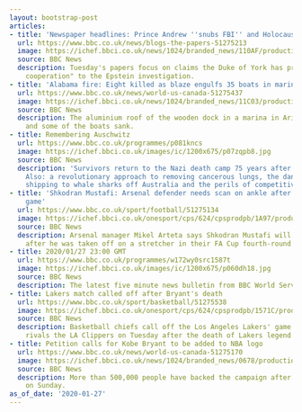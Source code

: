 ```yaml
---
layout: bootstrap-post
articles:
- title: 'Newspaper headlines: Prince Andrew ''snubs FBI'' and Holocaust remembered'
  url: https://www.bbc.co.uk/news/blogs-the-papers-51275213
  image: https://ichef.bbci.co.uk/news/1024/branded_news/110AF/production/_110670896_dailymirror.jpg
  source: BBC News
  description: Tuesday's papers focus on claims the Duke of York has provided "zero
    cooperation" to the Epstein investigation.
- title: 'Alabama fire: Eight killed as blaze engulfs 35 boats in marina'
  url: https://www.bbc.co.uk/news/world-us-canada-51275437
  image: https://ichef.bbci.co.uk/news/1024/branded_news/11C03/production/_110670727_400b6f9d-aaf9-41dd-809a-22df68a4308e.jpg
  source: BBC News
  description: The aluminium roof of the wooden dock in a marina in Arizona collapsed,
    and some of the boats sank.
- title: Remembering Auschwitz
  url: https://www.bbc.co.uk/programmes/p081kncs
  image: https://ichef.bbci.co.uk/images/ic/1200x675/p07zqpb8.jpg
  source: BBC News
  description: 'Survivors return to the Nazi death camp 75 years after it was liberated.
    Also: a revolutionary approach to removing cancerous lungs, the danger posed by
    shipping to whale sharks off Australia and the perils of competitive eating.'
- title: 'Shkodran Mustafi: Arsenal defender needs scan on ankle after injury in Bournemouth
    game'
  url: https://www.bbc.co.uk/sport/football/51275134
  image: https://ichef.bbci.co.uk/onesport/cps/624/cpsprodpb/1A97/production/_110670860_mustafi_reuters.jpg
  source: BBC News
  description: Arsenal manager Mikel Arteta says Shkodran Mustafi will have a scan
    after he was taken off on a stretcher in their FA Cup fourth-round win at Bournemouth.
- title: 2020/01/27 23:00 GMT
  url: https://www.bbc.co.uk/programmes/w172wy0src1587t
  image: https://ichef.bbci.co.uk/images/ic/1200x675/p060dh18.jpg
  source: BBC News
  description: The latest five minute news bulletin from BBC World Service.
- title: Lakers match called off after Bryant's death
  url: https://www.bbc.co.uk/sport/basketball/51275538
  image: https://ichef.bbci.co.uk/onesport/cps/624/cpsprodpb/1571C/production/_110663878_bryant.jpg
  source: BBC News
  description: Basketball chiefs call off the Los Angeles Lakers' game against local
    rivals the LA Clippers on Tuesday after the death of Lakers legend Kobe Bryant.
- title: Petition calls for Kobe Bryant to be added to NBA logo
  url: https://www.bbc.co.uk/news/world-us-canada-51275170
  image: https://ichef.bbci.co.uk/news/1024/branded_news/0678/production/_110665610_kobe.jpg
  source: BBC News
  description: More than 500,000 people have backed the campaign after Bryant's death
    on Sunday.
as_of_date: '2020-01-27'
---
```


